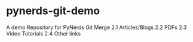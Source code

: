 # pynerds-git-demo
A demo Repository for PyNerds
Git Merge
   2.1 Articles/Blogs
   2.2 PDFs
   2.3 Video Tutorials
   2.4 Other links
